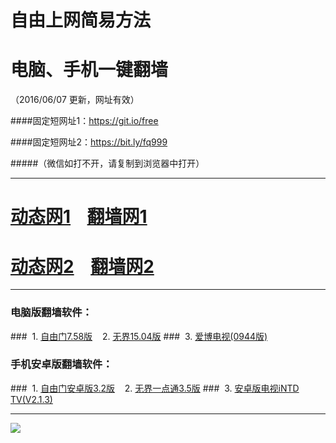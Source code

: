 # 自由上网简易方法
# 电脑、手机一键翻墙
（2016/06/07 更新，网址有效）

####固定短网址1：https://git.io/free

####固定短网址2：https://bit.ly/fq999

#####（微信如打不开，请复制到浏览器中打开）

***
# <a href="http://dt-1.season.tw/607/1" target="_blank">动态网1</a>&nbsp;&nbsp;&nbsp;&nbsp;<a href="http://fq-01.arph.org" target="_blank">翻墙网1</a>

# <a href="http://dt-2.ad5.hk/607/1" target="_blank">动态网2</a>&nbsp;&nbsp;&nbsp;&nbsp;<a href="http://fq-02.uzon.org" target="_blank">翻墙网2</a>


***

### 电脑版翻墙软件：
###&nbsp;&nbsp;1. <a href="http://fq-4.newca.org/fgget.php?fid=fg758p.zip" target="_blank">自由门7.58版</a>&nbsp;&nbsp;&nbsp;&nbsp;2. <a href="http://fq-4.newca.org/fgget.php?fid=u1504.zip" target="_blank">无界15.04版</a>
###&nbsp;&nbsp;3. <a href="http://fq-4.newca.org/fgget.php?fid=GreeniPPOTV_Setup_Ver12Build944b.zip" target="_blank">爱博电视(0944版)</a>

### 手机安卓版翻墙软件：
###&nbsp;&nbsp;1. <a href="http://fq-4.newca.org/fgget.php?fid=fgma32.apk" target="_blank">自由门安卓版3.2版</a>&nbsp;&nbsp;&nbsp;&nbsp;2. <a href="http://fq-4.newca.org/fgget.php?fid=um3.5.apk" target="_blank">无界一点通3.5版</a>
###&nbsp;&nbsp;3. <a href="http://fq-4.newca.org/fgget.php?fid=iNTD_TV.apk" target="_blank">安卓版电视iNTD TV(V2.1.3)</a>

***

<p><img src="http://fq-5.919.tw/pic/yjfq-20160606ok.png"></p> 
